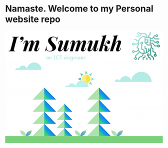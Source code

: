 # Namaste. Welcome to my Personal website repo

![Sample Image](imria.png)
![Sample Image](bgimg.png)
